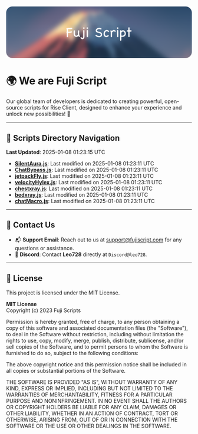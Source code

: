 ![Banner](.github/b.webp)

# 🌍 **We are Fuji Script**

Our global team of developers is dedicated to creating powerful, open-source scripts for Rise Client, designed to enhance your experience and unlock new possibilities! 🌟

---
<!-- SCRIPTS_NAVIGATION_START -->
## 📂 **Scripts Directory Navigation**

**Last Updated**: 2025-01-08 01:23:15 UTC

- **[SilentAura.js](scripts/SilentAura.js)**: Last modified on 2025-01-08 01:23:11 UTC
- **[ChatBypass.js](scripts/ChatBypass.js)**: Last modified on 2025-01-08 01:23:11 UTC
- **[jetpackFly.js](scripts/jetpackFly.js)**: Last modified on 2025-01-08 01:23:11 UTC
- **[velocityHylex.js](scripts/velocityHylex.js)**: Last modified on 2025-01-08 01:23:11 UTC
- **[chestxray.js](scripts/chestxray.js)**: Last modified on 2025-01-08 01:23:11 UTC
- **[bedxray.js](scripts/bedxray.js)**: Last modified on 2025-01-08 01:23:11 UTC
- **[chatMacro.js](scripts/chatMacro.js)**: Last modified on 2025-01-08 01:23:11 UTC

<!-- SCRIPTS_NAVIGATION_END -->

---

## 💬 **Contact Us**  
- 📬 **Support Email**: Reach out to us at [support@fujiscript.com](mailto:support@fujiscript.com) for any questions or assistance.  
- 💬 **Discord**: Contact **Leo728** directly at `Discord@leo728`.

---

## 📜 **License**

This project is licensed under the MIT License.  

**MIT License**  
Copyright (c) 2023 Fuji Scripts  

Permission is hereby granted, free of charge, to any person obtaining a copy of this software and associated documentation files (the "Software"), to deal in the Software without restriction, including without limitation the rights to use, copy, modify, merge, publish, distribute, sublicense, and/or sell copies of the Software, and to permit persons to whom the Software is furnished to do so, subject to the following conditions:  

The above copyright notice and this permission notice shall be included in all copies or substantial portions of the Software.  

THE SOFTWARE IS PROVIDED "AS IS", WITHOUT WARRANTY OF ANY KIND, EXPRESS OR IMPLIED, INCLUDING BUT NOT LIMITED TO THE WARRANTIES OF MERCHANTABILITY, FITNESS FOR A PARTICULAR PURPOSE AND NONINFRINGEMENT. IN NO EVENT SHALL THE AUTHORS OR COPYRIGHT HOLDERS BE LIABLE FOR ANY CLAIM, DAMAGES OR OTHER LIABILITY, WHETHER IN AN ACTION OF CONTRACT, TORT OR OTHERWISE, ARISING FROM, OUT OF OR IN CONNECTION WITH THE SOFTWARE OR THE USE OR OTHER DEALINGS IN THE SOFTWARE.  
